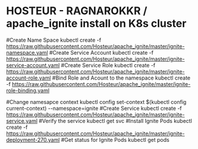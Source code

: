 # HOSTEUR - RAGNAROKKR / apache_ignite install on K8s cluster

#Create Name Space
kubectl create -f https://raw.githubusercontent.com/Hosteur/apache_ignite/master/ignite-namespace.yaml
#Create Service Account
kubectl create -f https://raw.githubusercontent.com/Hosteur/apache_ignite/master/ignite-service-account.yaml
#Create Service Role
kubectl create -f https://raw.githubusercontent.com/Hosteur/apache_ignite/master/ignite-account-role.yaml
#Bind Role and Acount to the namespace
kubectl create -f https://raw.githubusercontent.com/Hosteur/apache_ignite/master/ignite-role-binding.yaml

#Change namesapce context
kubectl config set-context $(kubectl config current-context) --namespace=ignite
#Create Service
kubectl create -f https://raw.githubusercontent.com/Hosteur/apache_ignite/master/ignite-service.yaml
#Verify the service
kubectl get svc
#Install Ignite Pods
kubectl create -f https://raw.githubusercontent.com/Hosteur/apache_ignite/master/ignite-deployment-270.yaml
#Get status for Ignite Pods
kubectl get pods
